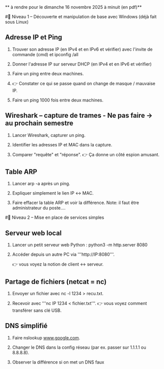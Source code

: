** à rendre pour le dimanche 16 novembre 2025 à minuit (en pdf)**


#🔹 Niveau 1 – Découverte et manipulation de base avec Windows (déjà fait sous Linux)



## Adresse IP et Ping

1. Trouver son adresse IP (en IPv4 et en IPv6 et vérifier) avec l'invite de commande (cmd) et ipconfig /all

2. Donner l'adresse IP sur serveur DHCP (en IPv4 et en IPv6 et vérifier)

3. Faire un ping entre deux machines.

4. 👉 Constater ce qui se passe quand on change de masque / mauvaise IP.

5. Faire un ping 1000 fois entre deux machines.


## Wireshark – capture de trames - Ne pas faire -> au prochain semestre

1. Lancer Wireshark, capturer un ping.

2. Identifier les adresses IP et MAC dans la capture.

3. Comparer "requête" et "réponse".
	👉 Ça donne un côté espion amusant.

## Table ARP

1. Lancer arp -a après un ping.

2. Expliquer simplement le lien IP ↔ MAC.

3. Faire effacer la table ARP et voir la différence.
   Note: il faut être administrateur du poste....

#🔹 Niveau 2 – Mise en place de services simples

## Serveur web local

1. Lancer un petit serveur web Python : python3 -m http.server 8080

2. Accéder depuis un autre PC via '''http://IP:8080'''.

	👉 vous voyez la notion de client ↔ serveur.

## Partage de fichiers (netcat = nc)

1. Envoyer un fichier avec nc -l 1234 > recu.txt.

2. Recevoir avec '''nc IP 1234 < fichier.txt'''.
	👉 vous voyez comment transférer sans clé USB.

## DNS simplifié

1. Faire nslookup www.google.com.

2. Changer le DNS dans la config réseau (par ex. passer sur 1.1.1.1 ou 8.8.8.8).

3. Observer la différence si on met un DNS faux
